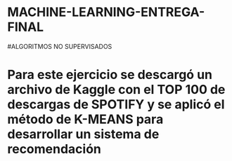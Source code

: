 # MACHINE-LEARNING-ENTREGA-FINAL

 #ALGORITMOS NO SUPERVISADOS
 # Para este ejercicio se descargó un archivo de Kaggle con el TOP 100 de descargas de SPOTIFY y se aplicó el método de K-MEANS para desarrollar un sistema de recomendación


